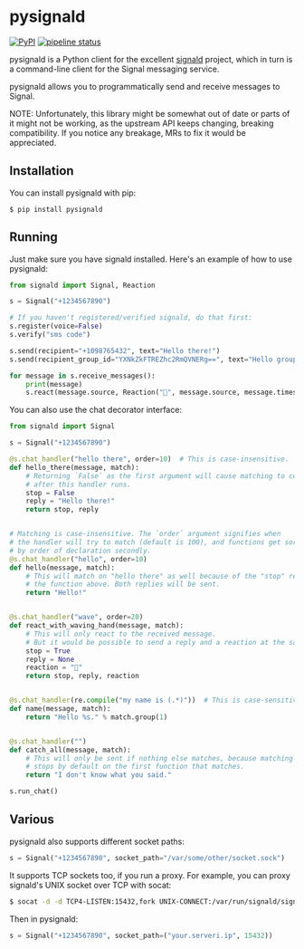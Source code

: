 pysignald
=======

[![PyPI](https://img.shields.io/pypi/v/pysignald.svg)](https://pypi.org/project/pysignald/)
[![pipeline status](https://gitlab.com/stavros/pysignald/badges/master/pipeline.svg)](https://gitlab.com/stavros/pysignald/commits/master)

pysignald is a Python client for the excellent [signald](https://git.callpipe.com/finn/signald) project, which in turn
is a command-line client for the Signal messaging service.

pysignald allows you to programmatically send and receive messages to Signal.

NOTE: Unfortunately, this library might be somewhat out of date or parts of it might not be working, as the upstream API
keeps changing, breaking compatibility. If you notice any breakage, MRs to fix it would be appreciated.


Installation
------------

You can install pysignald with pip:

```
$ pip install pysignald
```


Running
-------

Just make sure you have signald installed. Here's an example of how to use pysignald:


```python
from signald import Signal, Reaction

s = Signal("+1234567890")

# If you haven't registered/verified signald, do that first:
s.register(voice=False)
s.verify("sms code")

s.send(recipient="+1098765432", text="Hello there!")
s.send(recipient_group_id="YXNkZkFTREZhc2RmQVNERg==", text="Hello group!")

for message in s.receive_messages():
    print(message)
    s.react(message.source, Reaction("🥳", message.source, message.timestamp))
```

You can also use the chat decorator interface:

```python
from signald import Signal

s = Signal("+1234567890")

@s.chat_handler("hello there", order=10)  # This is case-insensitive.
def hello_there(message, match):
    # Returning `False` as the first argument will cause matching to continue
    # after this handler runs.
    stop = False
    reply = "Hello there!"
    return stop, reply


# Matching is case-insensitive. The `order` argument signifies when
# the handler will try to match (default is 100), and functions get sorted
# by order of declaration secondly.
@s.chat_handler("hello", order=10)
def hello(message, match):
    # This will match on "hello there" as well because of the "stop" return code in
    # the function above. Both replies will be sent.
    return "Hello!"


@s.chat_handler("wave", order=20)
def react_with_waving_hand(message, match):
    # This will only react to the received message.
    # But it would be possible to send a reply and a reaction at the same time.
    stop = True
    reply = None
    reaction = "👋"
    return stop, reply, reaction


@s.chat_handler(re.compile("my name is (.*)"))  # This is case-sensitive.
def name(message, match):
    return "Hello %s." % match.group(1)


@s.chat_handler("")
def catch_all(message, match):
    # This will only be sent if nothing else matches, because matching
    # stops by default on the first function that matches.
    return "I don't know what you said."

s.run_chat()
```

Various
-------

pysignald also supports different socket paths:

```python
s = Signal("+1234567890", socket_path="/var/some/other/socket.sock")
```

It supports TCP sockets too, if you run a proxy. For example, you can proxy signald's UNIX socket over TCP with socat:

```bash
$ socat -d -d TCP4-LISTEN:15432,fork UNIX-CONNECT:/var/run/signald/signald.sock
```

Then in pysignald:

```python
s = Signal("+1234567890", socket_path=("your.serveri.ip", 15432))
```
